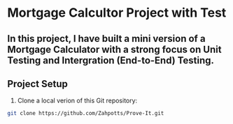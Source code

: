 # Mortgage Calcultor Project with Test

## In this project, I have built a **mini version of a Mortgage Calculator** with a strong focus on **Unit Testing** and **Intergration (End-to-End) Testing.**

## Project Setup
1. Clone a local verion of this Git repository:
```bash
git clone https://github.com/Zahpotts/Prove-It.git